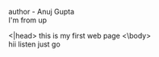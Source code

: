 author - Anuj Gupta
<br>
I'm from up 
<HTML>
<head>
<title>
  <body>
  the national flag of India bears three colours namely 
  <ul>
      <li> saffron 
      <li> white 
      <li> green 
      
  <|ul>
 <|body>
 <|HTML>

 <html></html> 
 <head></head>
<title>.   </title>
<|head>
<body>
this is my first web page 
<\body>
</html>
  <br>
hii 

<html>
  <title> find my page
  </title>
  <head>
    listen 
  </head>
  <body> 
    just go 
  </body>
  
</html>


